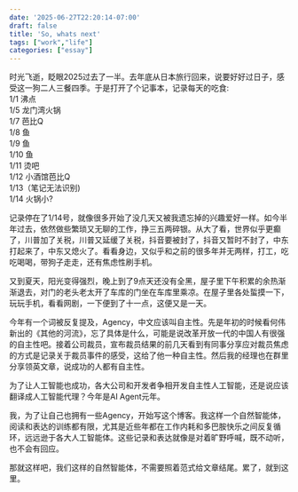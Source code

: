 ```yaml
---
date: '2025-06-27T22:20:14-07:00'
draft: false
title: 'So, whats next'
tags: ["work","life"]
categories: ["essay"]
---
```


时光飞逝，眨眼2025过去了一半。去年底从日本旅行回来，说要好好过日子，感受这一狗二人三餐四季。于是打开了个记事本，记录每天的吃食:  
    1/1 沸点  
    1/5 龙门湾火锅  
    1/7 芭比Q  
    1/8 鱼  
    1/9 鱼  
    1/10 鱼  
    1/11 烫吧  
    1/12 小酒馆芭比Q  
    1/13（笔记无法识别)  
    1/14 火锅小?  

记录停在了1/14号，就像很多开始了没几天又被我遗忘掉的兴趣爱好一样。如今半年过去，依然做些繁琐又无聊的工作，挣三五两碎银。从大了看，世界似乎更癫了，川普加了关税，川普又延缓了关税，抖音要被封了，抖音又暂时不封了，中东打起来了，中东又熄火了。看看身边，又似乎和之前的很多年并无两样，打工，吃吃喝喝，带狗子走走，还有焦虑性刷手机。

又到夏天，阳光变得强烈，晚上到了9点天还没有全黑，屋子里下午积累的余热渐渐退去，对门的老头老太开了车库的门坐在车库里乘凉。在屋子里各处蜇摸一下，玩玩手机，看看网剧，一下便到了十一点，这便又是一天。

今年有一个词被反复提及，Agency，中文应该叫自主性。先是年初的时候看何伟新出的《其他的河流》，忘了具体是什么，可能是说改革开放一代的中国人有很强的自主性吧。接着公司裁员，宣布裁员结果的前几天看到有同事分享应对裁员焦虑的方式是记录关于裁员事件的感受，这给了他一种自主性。然后我的经理也在群里分享领英文章，说成功的人都有自主性。

为了让人工智能也成功，各大公司和开发者争相开发自主性人工智能，还是说应该翻译成人工智能代理？今年是AI Agent元年。

我，为了让自己也拥有一些Agency，开始写这个博客。我这样一个自然智能体，阅读和表达的训练都有限，尤其是近些年都在工作内耗和多巴胺快乐之间反复循环，远远逊于各大人工智能体。这些记录和表达就像是对着旷野呼喊，既不动听，也不会有回应。

那就这样吧，我们这样的自然智能体，不需要照着范式给文章结尾。累了，就到这里。